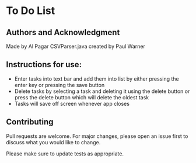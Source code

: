 # To Do List 

## Authors and Acknowledgment
Made by Al Pagar
CSVParser.java created by Paul Warner 


## Instructions for use: 

- Enter tasks into text bar and add them into list by either pressing the enter key or pressing the save button 
- Delete tasks by selecting a task and deleting it using the delete button or press the delete button which will delete the oldest task
- Tasks will save off screen whenever app closes

## Contributing
Pull requests are welcome. For major changes, please open an issue first to discuss what you would like to change.

Please make sure to update tests as appropriate.